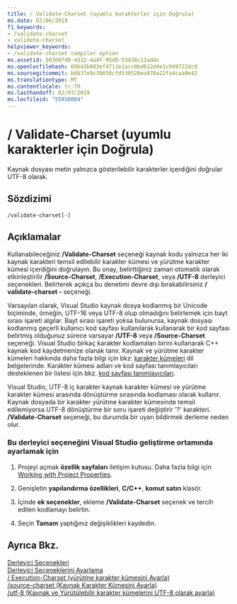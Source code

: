 ```yaml
---
title: / Validate-Charset (uyumlu karakterler için Doğrula)
ms.date: 02/06/2019
f1_keywords:
- /validate-charset
- validate-charset
helpviewer_keywords:
- /validate-charset compiler option
ms.assetid: 50360fd0-4d32-4a4f-95d0-53d38c12ad4c
ms.openlocfilehash: 69b43b603ef4711e1acc0bd612e0e1c949722dc9
ms.sourcegitcommit: bd637e9c39650cfd530520ea978a22fa4caa0e42
ms.translationtype: MT
ms.contentlocale: tr-TR
ms.lasthandoff: 02/07/2019
ms.locfileid: "55850084"
---
```

# <a name="validate-charset-validate-for-compatible-characters"></a>/ Validate-Charset (uyumlu karakterler için Doğrula)

Kaynak dosyası metin yalnızca gösterilebilir karakterler içerdiğini doğrular UTF-8 olarak.

## <a name="syntax"></a>Sözdizimi

```
/validate-charset[-]
```

## <a name="remarks"></a>Açıklamalar

Kullanabileceğiniz **/Validate-Charset** seçeneği kaynak kodu yalnızca her iki kaynak karakteri temsil edilebilir karakter kümesi ve yürütme karakter kümesi içerdiğini doğrulayın. Bu onay, belirttiğiniz zaman otomatik olarak etkinleştirilir **/Source-Charset**, **/Execution-Charset**, veya **/UTF-8** derleyici seçenekleri. Belirterek açıkça bu denetimi devre dışı bırakabilirsiniz **/ validate-charset -** seçeneği.

Varsayılan olarak, Visual Studio kaynak dosya kodlanmış bir Unicode biçiminde, örneğin, UTF-16 veya UTF-8 olup olmadığını belirlemek için bayt sırası işareti algılar. Bayt sırası işareti yoksa bulunursa, kaynak dosyası kodlanmış geçerli kullanıcı kod sayfası kullanılarak kullanarak bir kod sayfası belirtmiş olduğunuz sürece varsayar **/UTF-8** veya **/Source-Charset** seçeneği. Visual Studio birkaç karakter kodlamaları birini kullanarak C++ kaynak kod kaydetmenize olanak tanır. Kaynak ve yürütme karakter kümeleri hakkında daha fazla bilgi için bkz: [karakter kümeleri](../../cpp/character-sets.md) dil belgelerinde. Karakter kümesi adları ve kod sayfası tanımlayıcıları desteklenen bir listesi için bkz. [kod sayfası tanımlayıcıları](/windows/desktop/Intl/code-page-identifiers).

Visual Studio, UTF-8 iç karakter kaynak karakter kümesi ve yürütme karakter kümesi arasında dönüştürme sırasında kodlaması olarak kullanır. Kaynak dosyada bir karakter yürütme karakter kümesinde temsil edilemiyorsa UTF-8 dönüştürme bir soru işareti değiştirir '?' karakteri. **/Validate-Charset** seçeneği, bu durumda bir uyarı bildirmek derleme neden olur.

### <a name="to-set-this-compiler-option-in-the-visual-studio-development-environment"></a>Bu derleyici seçeneğini Visual Studio geliştirme ortamında ayarlamak için

1. Projeyi açmak **özellik sayfaları** iletişim kutusu. Daha fazla bilgi için [Working with Project Properties](../../ide/working-with-project-properties.md).

1. Genişletin **yapılandırma özellikleri**, **C/C++**, **komut satırı** klasör.

1. İçinde **ek seçenekler**, ekleme **/Validate-Charset** seçenek ve tercih edilen kodlamayı belirtin.

1. Seçin **Tamam** yaptığınız değişiklikleri kaydedin.

## <a name="see-also"></a>Ayrıca Bkz.

[Derleyici Seçenekleri](../../build/reference/compiler-options.md)<br/>
[Derleyici Seçeneklerini Ayarlama](../../build/reference/setting-compiler-options.md)<br/>
[/ Execution-Charset (yürütme karakter kümesini Ayarla)](../../build/reference/execution-charset-set-execution-character-set.md)<br/>
[/source-charset (Kaynak Karakter Kümesini Ayarla)](../../build/reference/source-charset-set-source-character-set.md)<br/>
[/utf-8 (Kaynak ve Yürütülebilir karakter kümelerini UTF-8 olarak ayarla)](../../build/reference/utf-8-set-source-and-executable-character-sets-to-utf-8.md)